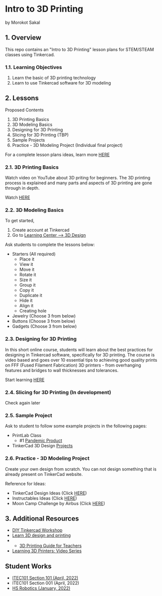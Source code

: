 # Intro to 3D Printing
by Morokot Sakal

## 1. Overview
This repo contains an "Intro to 3D Printing" lesson plans for STEM/STEAM classes using Tinkercad.

### 1.1. Learning Objectives
1. Learn the basic of 3D printing technology
2. Learn to use Tinkercad software for 3D modeling

## 2. Lessons
Proposed Contents
1. 3D Printing Basics
2. 3D Modeling Basics
3. Designing for 3D Printing 
4. Slicing for 3D Printing (TBP)
5. Sample Projects 
6. Practice - 3D Modeling Project (Individual final project)

For a complete lesson plans ideas, learn more [HERE](https://weareprintlab.com/blog/3d-printing-lesson-plans-for-stem-classes)

### 2.1. 3D Printing Basics
Watch video on YouTube about 3D priting for beginners. The 3D printing process is explained and many parts and aspects of 3D printing are gone through in depth. 

Watch [HERE](https://www.youtube.com/watch?v=GJ98Lydc54k)

### 2.2. 3D Modeling Basics
To get started, 
1. Create account at Tinkercad
2. Go to [Learning Center --> 3D Design](https://www.tinkercad.com/learn/designs)

Ask students to complete the lessons below:
- Starters (All required)
  - Place it
  - View it
  - Move it
  - Rotate it
  - Size it
  - Group it
  - Copy it
  - Duplicate it
  - Hide it
  - Align it
  - Creating hole
- Jewelry (Choose 3 from below)
- Buttons (Choose 3 from below)
- Gadgets (Choose 3 from below)

### 2.3. Designing for 3D Printing 
In this short online course, students will learn about the best practices for designing in Tinkercad software, specifically for 3D printing. The course is video based and goes over 10 essential tips to achieving good quality prints on FFF (Fused Filament Fabrication) 3D printers - from overhanging features and bridges to wall thicknesses and tolerances.

Start learning [HERE](https://learn.weareprintlab.com/resource/designing-for-3d-printing/)

### 2.4. Slicing for 3D Printing (In development)
Check again later

### 2.5. Sample Project 
Ask to student to follow some example projects in the following pages:
- PrintLab Class
  - #1 [Pandemic Product](https://classroom.weareprintlab.com/p/pandemic-products)
- TinkerCad 3D Design [Projects](https://www.tinkercad.com/projects?product=design)

### 2.6. Practice - 3D Modeling Project
Create your own design from scratch.  You can not design something that is already present on TinkerCad website. 

Reference for Ideas:
- TinkerCad Design Ideas (Click [HERE](https://www.youtube.com/c/1DAY1CAD/videos))
- Instructables Ideas (Click [HERE](https://www.instructables.com/howto/tinkercad/))
- Moon Camp Challenge by Airbus (Click [HERE](https://www.instructables.com/member/Airbus%20Foundation/instructables/))

## 3. Additional Resources
- [DIY Tinkercad Workshop](https://drive.google.com/drive/u/0/folders/1U6Xe_eIO7dcKPv1zdckfAvzl836fKFEZ)
- [Learn 3D design and printing](http://www.olimpicolearning.org/curriculum-3d.html)
- - [3D Printing Guide for Teachers](https://classroom.weareprintlab.com/courses/enrolled/280609)
- [Learning 3D Printers: Video Series](https://1stmakerspace.com/3d-printer-resources)

## Student Works
- [ITEC101 Section 101 (April, 2022)](./202204-ITECS101/README.md)
- ITEC101 Section 001 (April, 2022)
- [HS Robotics (January, 2022)](./202201-HSRobotics/README.md)
